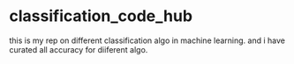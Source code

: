 # classification_code_hub

this is my rep on different classification algo in machine learning.
and i have curated all accuracy for diiferent algo.

